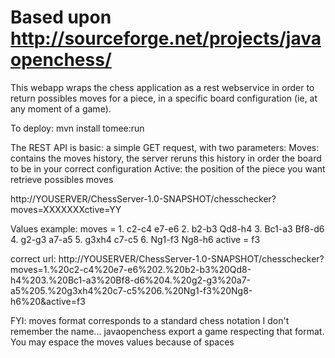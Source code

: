 # Based upon http://sourceforge.net/projects/javaopenchess/

This webapp wraps the chess application as a rest webservice in order to return  possibles moves for a piece, in a specific board configuration (ie, at any moment of a game).

To deploy: mvn install tomee:run

The REST API is basic: a simple GET request, with two parameters:
Moves: contains the moves history, the server reruns this history in order the board to be in your correct configuration
Active: the position of the piece you want retrieve possibles moves 

http://YOUSERVER/ChessServer-1.0-SNAPSHOT/chesschecker?moves=XXXXXXXctive=YY

Values example: 
moves = 1. c2-c4 e7-e6 2. b2-b3 Qd8-h4 3. Bc1-a3 Bf8-d6 4. g2-g3 a7-a5 5. g3xh4 c7-c5 6. Ng1-f3 Ng8-h6
active = f3

correct url:
http://YOUSERVER/ChessServer-1.0-SNAPSHOT/chesschecker?moves=1.%20c2-c4%20e7-e6%202.%20b2-b3%20Qd8-h4%203.%20Bc1-a3%20Bf8-d6%204.%20g2-g3%20a7-a5%205.%20g3xh4%20c7-c5%206.%20Ng1-f3%20Ng8-h6%20&active=f3


FYI: moves format corresponds to a standard chess notation I don't remember the name... javaopenchess export a game respecting that format. You may espace the moves values because of spaces

